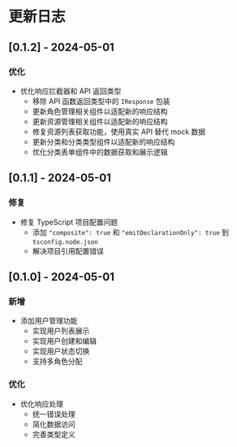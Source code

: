 # 更新日志

## [0.1.2] - 2024-05-01

### 优化

- 优化响应拦截器和 API 返回类型
  - 移除 API 函数返回类型中的 `IResponse` 包装
  - 更新角色管理相关组件以适配新的响应结构
  - 更新资源管理相关组件以适配新的响应结构
  - 修复资源列表获取功能，使用真实 API 替代 mock 数据
  - 更新分类和分类类型组件以适配新的响应结构
  - 优化分类表单组件中的数据获取和展示逻辑

## [0.1.1] - 2024-05-01

### 修复

- 修复 TypeScript 项目配置问题
  - 添加 `"composite": true` 和 `"emitDeclarationOnly": true` 到 `tsconfig.node.json`
  - 解决项目引用配置错误

## [0.1.0] - 2024-05-01

### 新增

- 添加用户管理功能
  - 实现用户列表展示
  - 实现用户创建和编辑
  - 实现用户状态切换
  - 支持多角色分配

### 优化

- 优化响应处理
  - 统一错误处理
  - 简化数据访问
  - 完善类型定义
